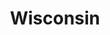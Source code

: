 ---
title: "Wisconsin"
hashtag: wisconsin
borders:
  - Illinois
  - Iowa
  - Lake Michigan
  - Lake Superior
  - Michigan
  - Minnesota
cities:
  - Hudson
subdivision-of:
  - United States
tags:
  - State
  - United States
---